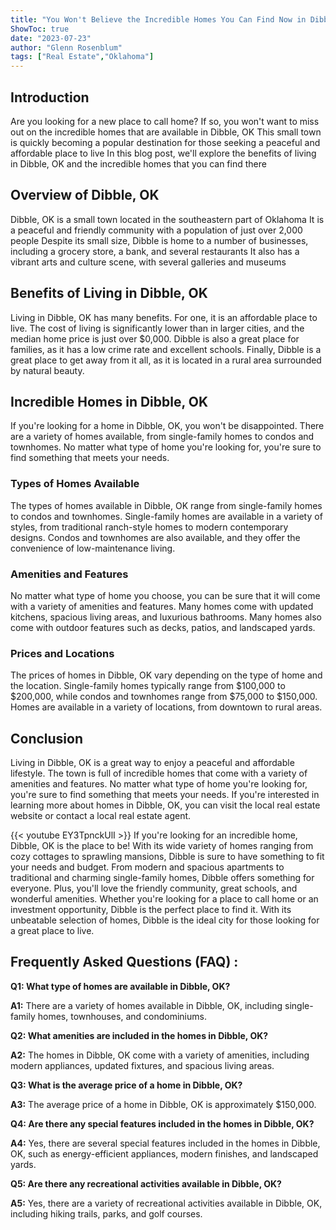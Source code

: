 ```yaml
---
title: "You Won't Believe the Incredible Homes You Can Find Now in Dibble, OK!"
ShowToc: true 
date: "2023-07-23"
author: "Glenn Rosenblum" 
tags: ["Real Estate","Oklahoma"]
---
```

## Introduction
Are you looking for a new place to call home? If so, you won't want to miss out on the incredible homes that are available in Dibble, OK This small town is quickly becoming a popular destination for those seeking a peaceful and affordable place to live In this blog post, we'll explore the benefits of living in Dibble, OK and the incredible homes that you can find there 

## Overview of Dibble, OK
Dibble, OK is a small town located in the southeastern part of Oklahoma It is a peaceful and friendly community with a population of just over 2,000 people Despite its small size, Dibble is home to a number of businesses, including a grocery store, a bank, and several restaurants It also has a vibrant arts and culture scene, with several galleries and museums 

## Benefits of Living in Dibble, OK
Living in Dibble, OK has many benefits. For one, it is an affordable place to live. The cost of living is significantly lower than in larger cities, and the median home price is just over $0,000. Dibble is also a great place for families, as it has a low crime rate and excellent schools. Finally, Dibble is a great place to get away from it all, as it is located in a rural area surrounded by natural beauty. 

## Incredible Homes in Dibble, OK
If you're looking for a home in Dibble, OK, you won't be disappointed. There are a variety of homes available, from single-family homes to condos and townhomes. No matter what type of home you're looking for, you're sure to find something that meets your needs. 

### Types of Homes Available
The types of homes available in Dibble, OK range from single-family homes to condos and townhomes. Single-family homes are available in a variety of styles, from traditional ranch-style homes to modern contemporary designs. Condos and townhomes are also available, and they offer the convenience of low-maintenance living. 

### Amenities and Features
No matter what type of home you choose, you can be sure that it will come with a variety of amenities and features. Many homes come with updated kitchens, spacious living areas, and luxurious bathrooms. Many homes also come with outdoor features such as decks, patios, and landscaped yards. 

### Prices and Locations
The prices of homes in Dibble, OK vary depending on the type of home and the location. Single-family homes typically range from $100,000 to $200,000, while condos and townhomes range from $75,000 to $150,000. Homes are available in a variety of locations, from downtown to rural areas. 

## Conclusion
Living in Dibble, OK is a great way to enjoy a peaceful and affordable lifestyle. The town is full of incredible homes that come with a variety of amenities and features. No matter what type of home you're looking for, you're sure to find something that meets your needs. If you're interested in learning more about homes in Dibble, OK, you can visit the local real estate website or contact a local real estate agent.

{{< youtube EY3TpnckUlI >}} 
If you're looking for an incredible home, Dibble, OK is the place to be! With its wide variety of homes ranging from cozy cottages to sprawling mansions, Dibble is sure to have something to fit your needs and budget. From modern and spacious apartments to traditional and charming single-family homes, Dibble offers something for everyone. Plus, you'll love the friendly community, great schools, and wonderful amenities. Whether you're looking for a place to call home or an investment opportunity, Dibble is the perfect place to find it. With its unbeatable selection of homes, Dibble is the ideal city for those looking for a great place to live.

## Frequently Asked Questions (FAQ) :
**Q1: What type of homes are available in Dibble, OK?**

**A1:** There are a variety of homes available in Dibble, OK, including single-family homes, townhouses, and condominiums.

**Q2: What amenities are included in the homes in Dibble, OK?**

**A2:** The homes in Dibble, OK come with a variety of amenities, including modern appliances, updated fixtures, and spacious living areas.

**Q3: What is the average price of a home in Dibble, OK?**

**A3:** The average price of a home in Dibble, OK is approximately $150,000.

**Q4: Are there any special features included in the homes in Dibble, OK?**

**A4:** Yes, there are several special features included in the homes in Dibble, OK, such as energy-efficient appliances, modern finishes, and landscaped yards.

**Q5: Are there any recreational activities available in Dibble, OK?**

**A5:** Yes, there are a variety of recreational activities available in Dibble, OK, including hiking trails, parks, and golf courses.



